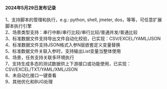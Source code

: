 #### 2024年5月29日发布记录
1、支持脚本的管理和执行，e.g.: python, shell, jmeter, dos，等等，可任意扩展脚本执行引擎  
2、场景类型支持：串行中断/串行比较/串行比较/普通并发/普通比较  
3、标准数据文件支持导出文件自动化校验，已实现：CSV/EXCEL/YAML/JSON  
4、标准数据文件支持JSON格式入参N层嵌套定义变量替换  
5、标准数据文件关联入参时，支持输出List变量当整体使用  
6、场景，任务支持关联多环境执行  
7、支持生成多态的测试数据供上下游接口或功能使用，已实现：CSV/EXCEL/TXT/YAML/XML/JSON  
8、未自动化接口一键查看  
9、其他优化和BUG处理  